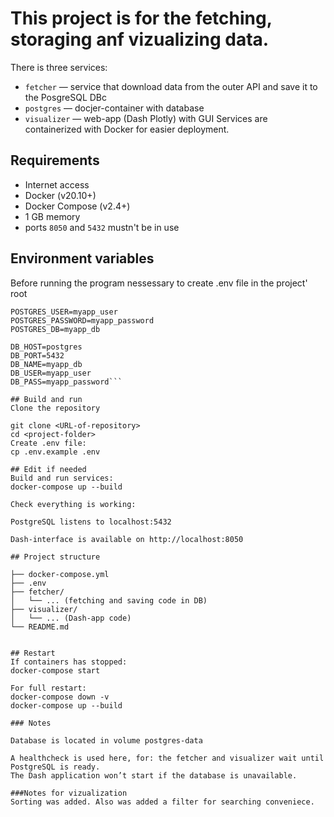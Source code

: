 # This project is for the fetching, storaging anf vizualizing data.
There is three services:

- `fetcher` — service that download data from the outer API and save it to the PosgreSQL DBс
- `postgres` — docjer-container with database
- `visualizer` — web-app (Dash Plotly) with GUI
Services are containerized with Docker for easier deployment.


## Requirements
- Internet access
- Docker (v20.10+)
- Docker Compose (v2.4+)
- 1 GB memory
- ports `8050` and `5432` mustn't be in use


## Environment variables 
Before running the program nessessary to create .env file in the project' root

```dotenv
POSTGRES_USER=myapp_user
POSTGRES_PASSWORD=myapp_password
POSTGRES_DB=myapp_db

DB_HOST=postgres
DB_PORT=5432
DB_NAME=myapp_db
DB_USER=myapp_user
DB_PASS=myapp_password```

## Build and run
Clone the repository

git clone <URL-of-repository>
cd <project-folder>
Create .env file:
cp .env.example .env

## Edit if needed 
Build and run services:
docker-compose up --build

Check everything is working:

PostgreSQL listens to localhost:5432

Dash-interface is available on http://localhost:8050

## Project structure

├── docker-compose.yml
├── .env
├── fetcher/
│   └── ... (fetching and saving code in DB)
├── visualizer/
│   └── ... (Dash-app code)
└── README.md


## Restart
If containers has stopped:
docker-compose start

For full restart:
docker-compose down -v
docker-compose up --build

### Notes

Database is located in volume postgres-data

A healthcheck is used here, for: the fetcher and visualizer wait until PostgreSQL is ready.
The Dash application won’t start if the database is unavailable.

###Notes for vizualization
Sorting was added. Also was added a filter for searching conveniece.








